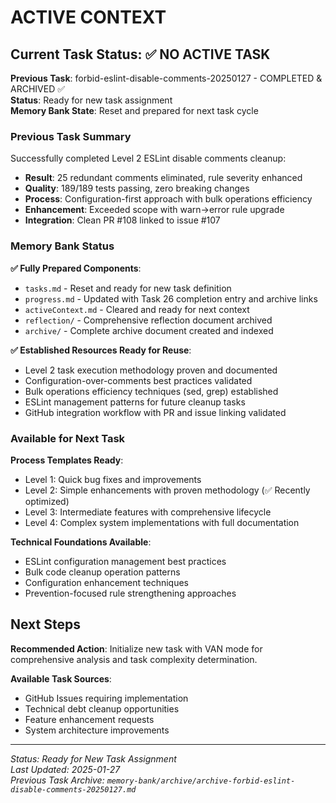 # ACTIVE CONTEXT

## Current Task Status: ✅ NO ACTIVE TASK

**Previous Task**: forbid-eslint-disable-comments-20250127 - COMPLETED & ARCHIVED ✅  
**Status**: Ready for new task assignment  
**Memory Bank State**: Reset and prepared for next task cycle

### Previous Task Summary

Successfully completed Level 2 ESLint disable comments cleanup:

- **Result**: 25 redundant comments eliminated, rule severity enhanced
- **Quality**: 189/189 tests passing, zero breaking changes
- **Process**: Configuration-first approach with bulk operations efficiency
- **Enhancement**: Exceeded scope with warn→error rule upgrade
- **Integration**: Clean PR #108 linked to issue #107

### Memory Bank Status

**✅ Fully Prepared Components**:

- `tasks.md` - Reset and ready for new task definition
- `progress.md` - Updated with Task 26 completion entry and archive links
- `activeContext.md` - Cleared and ready for next context
- `reflection/` - Comprehensive reflection document archived
- `archive/` - Complete archive document created and indexed

**✅ Established Resources Ready for Reuse**:

- Level 2 task execution methodology proven and documented
- Configuration-over-comments best practices validated
- Bulk operations efficiency techniques (sed, grep) established
- ESLint management patterns for future cleanup tasks
- GitHub integration workflow with PR and issue linking validated

### Available for Next Task

**Process Templates Ready**:

- Level 1: Quick bug fixes and improvements
- Level 2: Simple enhancements with proven methodology (✅ Recently optimized)
- Level 3: Intermediate features with comprehensive lifecycle
- Level 4: Complex system implementations with full documentation

**Technical Foundations Available**:

- ESLint configuration management best practices
- Bulk code cleanup operation patterns
- Configuration enhancement techniques
- Prevention-focused rule strengthening approaches

## Next Steps

**Recommended Action**: Initialize new task with VAN mode for comprehensive analysis and task complexity determination.

**Available Task Sources**:

- GitHub Issues requiring implementation
- Technical debt cleanup opportunities
- Feature enhancement requests
- System architecture improvements

---

_Status: Ready for New Task Assignment_  
_Last Updated: 2025-01-27_  
_Previous Task Archive: `memory-bank/archive/archive-forbid-eslint-disable-comments-20250127.md`_
